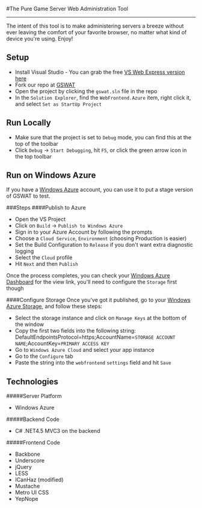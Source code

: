 #The Pure Game Server Web Administration Tool
***
The intent of this tool is to make administering servers a breeze without ever leaving the comfort of your favorite browser, no matter what kind of device you're using. Enjoy!

## Setup

* Install Visual Studio - You can grab the free [VS Web Express version here](http://www.microsoft.com/visualstudio/eng/downloads#d-express-web)
* Fork our repo at [GSWAT](https://github.com/Pure-Battlefield/gswat)
* Open the project by clicking the `gswat.sln` file in the repo
* In the `Solution Explorer`, find the `WebFrontend.Azure` item, right click it, and select `Set as StartUp Project`

## Run Locally

* Make sure that the project is set to `Debug` mode, you can find this at the top of the toolbar
* Click `Debug` -> `Start Debugging`, hit `F5`, or click the green arrow icon in the top toolbar

## Run on Windows Azure

If you have a [Windows Azure](windowsazure.com) account, you can use it to put a stage version of GSWAT to test.

###Steps
####Publish to Azure
* Open the VS Project
* Click on `Build` -> `Publish to Windows Azure`
* Sign in to your Azure Account by following the prompts
* Choose a `Cloud Service`, `Environment` (choosing Production is easier)
* Set the Build Configuration to `Release` if you don't want extra diagnostic logging
* Select the `Cloud` profile
* Hit `Next` and then `Publish`

Once the process completes, you can check your [Windows Azure Dashboard](https://manage.windowsazure.com/#Workspace/All/dashboard) for the view link, you'll need to configure the `Storage` first though

####Configure Storage
Once you've got it published, go to your [Windows Azure Storage](https://manage.windowsazure.com/#Workspace/StorageExtension/storage), and follow these steps:
* Select the storage instance and click on `Manage Keys` at the bottom of the window
* Copy the first two fields into the following string: DefaultEndpointsProtocol=https;AccountName=`STORAGE ACCOUNT NAME`;AccountKey=`PRIMARY ACCESS KEY`
* Go to `Windows Azure Cloud` and select your app instance
* Go to the `Configure` tab
* Paste the string into the `webfrontend` `settings` field and hit `Save`

## Technologies

#####Server Platform
* Windows Azure
 
#####Backend Code
* C# .NET4.5 MVC3 on the backend

#####Frontend Code
* Backbone
* Underscore
* jQuery
* LESS
* ICanHaz (modified)
* Mustache
* Metro UI CSS
* YepNope
